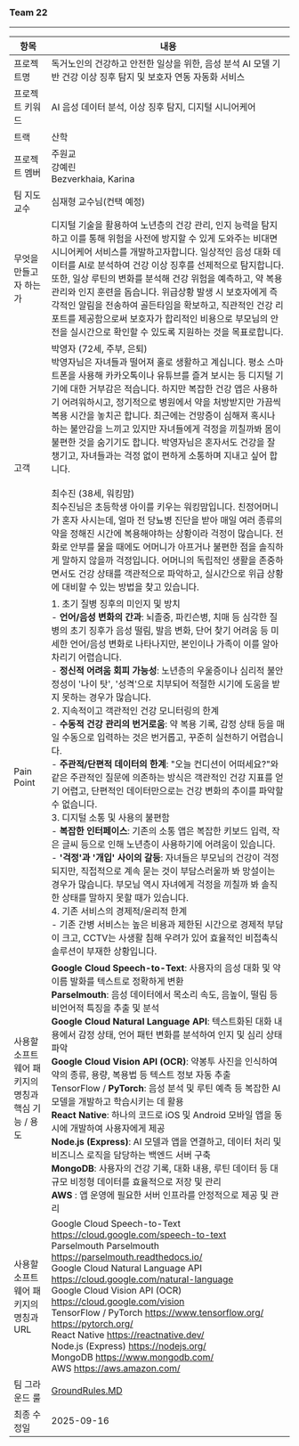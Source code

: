 ### Team 22
--- 

| 항목 | 내용 |
|------|------|
| 프로젝트명 | 독거노인의 건강하고 안전한 일상을 위한, 음성 분석 AI 모델 기반 건강 이상 징후 탐지 및 보호자 연동 자동화 서비스  |
| 프로젝트 키워드 | AI 음성 데이터 분석, 이상 징후 탐지, 디지털 시니어케어 |
| 트랙 | 산학 |
| 프로젝트 멤버 | 주원교 <br> 강예린 <br> Bezverkhaia, Karina  |
| 팀 지도교수 | 심재형 교수님(컨택 예정) |
| 무엇을 만들고자 하는가 | 디지털 기술을 활용하여 노년층의 건강 관리, 인지 능력을 탐지하고 이를 통해 위험을 사전에 방지할 수 있게 도와주는 비대면 시니어케어 서비스를 개발하고자합니다. 일상적인 음성 대화 데이터를 AI로 분석하여 건강 이상 징후를 선제적으로 탐지합니다. 또한, 일상 루틴의 변화를 분석해 건강 위험을 예측하고, 약 복용 관리와 인지 훈련을 돕습니다. 위급상황 발생 시 보호자에게 즉각적인 알림을 전송하여 골든타임을 확보하고, 직관적인 건강 리포트를 제공함으로써 보호자가 합리적인 비용으로 부모님의 안전을 실시간으로 확인할 수 있도록 지원하는 것을 목표로합니다.   |
| 고객 | 박영자 (72세, 주부, 은퇴)<br> 박영자님은 자녀들과 떨어져 홀로 생활하고 계십니다. 평소 스마트폰을 사용해 카카오톡이나 유튜브를 즐겨 보시는 등 디지털 기기에 대한 거부감은 적습니다. 하지만 복잡한 건강 앱은 사용하기 어려워하시고, 정기적으로 병원에서 약을 처방받지만 가끔씩 복용 시간을 놓치곤 합니다. 최근에는 건망증이 심해져 혹시나 하는 불안감을 느끼고 있지만 자녀들에게 걱정을 끼칠까봐 몸이 불편한 것을 숨기기도 합니다. 박영자님은 혼자서도 건강을 잘 챙기고, 자녀들과는 걱정 없이 편하게 소통하며 지내고 싶어 합니다. <br><br> 최수진 (38세, 워킹맘)<br>최수진님은 초등학생 아이를 키우는 워킹맘입니다.  친정어머니가 혼자 사시는데, 얼마 전 당뇨병 진단을 받아 매일 여러 종류의 약을 정해진 시간에 복용해야하는 상황이라 걱정이 많습니다. 전화로 안부를 물을 때에도 어머니가 아프거나 불편한 점을 솔직하게 말하지 않을까 걱정입니다.  어머니의 독립적인 생활을 존중하면서도 건강 상태를 객관적으로 파악하고, 실시간으로 위급 상황에 대비할 수 있는 방법을 찾고 있습니다.  |
| Pain Point | 1. 초기 질병 징후의 미인지 및 방치<br>- **언어/음성 변화의 간과**: 뇌졸중, 파킨슨병, 치매 등 심각한 질병의 초기 징후가 음성 떨림, 발음 변화, 단어 찾기 어려움 등 미세한 언어/음성 변화로 나타나지만, 본인이나 가족이 이를 알아차리기 어렵습니다. <br>-  **정신적 어려움 회피 가능성**: 노년층의 우울증이나 심리적 불안정성이 '나이 탓', '성격'으로 치부되어 적절한 시기에 도움을 받지 못하는 경우가 많습니다.<br> 2. 지속적이고 객관적인 건강 모니터링의 한계<br>-  **수동적 건강 관리의 번거로움**: 약 복용 기록, 감정 상태 등을 매일 수동으로 입력하는 것은 번거롭고, 꾸준히 실천하기 어렵습니다.<br>-  **주관적/단편적 데이터의 한계**: "오늘 컨디션이 어떠세요?"와 같은 주관적인 질문에 의존하는 방식은 객관적인 건강 지표를 얻기 어렵고, 단편적인 데이터만으로는 건강 변화의 추이를 파악할 수 없습니다. <br> 3. 디지털 소통 및 사용의 불편함 <br>-  **복잡한 인터페이스**: 기존의 소통 앱은 복잡한 키보드 입력, 작은 글씨 등으로 인해 노년층이 사용하기에 어려움이 있습니다. <br>  - **'걱정'과 '개입' 사이의 갈등**: 자녀들은 부모님의 건강이 걱정되지만, 직접적으로 계속 묻는 것이 부담스러울까 봐 망설이는 경우가 많습니다. 부모님 역시 자녀에게 걱정을 끼칠까 봐 솔직한 상태를 말하지 못할 때가 있습니다. <br> 4. 기존 서비스의 경제적/윤리적 한계  <br> -  기존 간병 서비스는 높은 비용과 제한된 시간으로 경제적 부담이 크고, CCTV는 사생활 침해 우려가 있어 효율적인 비접촉식 솔루션이 부재한 상황입니다.  |
| 사용할 소프트웨어 패키지의 명칭과 핵심 기능 / 용도 | **Google Cloud Speech-to-Text**: 사용자의 음성 대화 및 약 이름 발화를 텍스트로 정확하게 변환 <br> **Parselmouth**: 음성 데이터에서 목소리 속도, 음높이, 떨림 등 비언어적 특징을 추출 및 분석 <br> **Google Cloud Natural Language API**: 텍스트화된 대화 내용에서 감정 상태, 언어 패턴 변화를 분석하여 인지 및 심리 상태 파악 <br> **Google Cloud Vision API (OCR)**: 약봉투 사진을 인식하여 약의 종류, 용량, 복용법 등 텍스트 정보 자동 추출 <br> TensorFlow / **PyTorch**: 음성 분석 및 루틴 예측 등 복잡한 AI 모델을 개발하고 학습시키는 데 활용 <br>  **React Native**: 하나의 코드로 iOS 및 Android 모바일 앱을 동시에 개발하여 사용자에게 제공 <br> **Node.js (Express)**: AI 모델과 앱을 연결하고, 데이터 처리 및 비즈니스 로직을 담당하는 백엔드 서버 구축 <br> **MongoDB**: 사용자의 건강 기록, 대화 내용, 루틴 데이터 등 대규모 비정형 데이터를 효율적으로 저장 및 관리 <br> **AWS** : 앱 운영에 필요한 서버 인프라를 안정적으로 제공 및 관리 |
| 사용할 소프트웨어 패키지의 명칭과 URL | Google Cloud Speech-to-Text  https://cloud.google.com/speech-to-text <br> Parselmouth  Parselmouth https://parselmouth.readthedocs.io/ <br> Google Cloud Natural Language API https://cloud.google.com/natural-language <br> Google Cloud Vision API (OCR) https://cloud.google.com/vision<br> TensorFlow / PyTorch https://www.tensorflow.org/  https://pytorch.org/<br> React Native https://reactnative.dev/<br> Node.js (Express) https://nodejs.org/<br>MongoDB https://www.mongodb.com/<br> AWS  https://aws.amazon.com/ |
| 팀 그라운드 룰 | [GroundRules.MD](https://github.com/TEAM-N0VA/N0VA/blob/main/GroundRule.MD) |
| 최종 수정일 | 2025-09-16|



